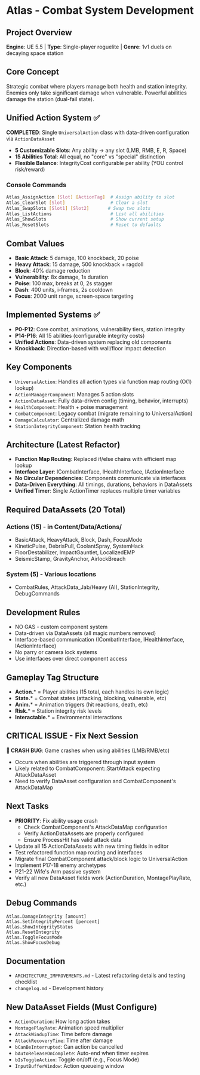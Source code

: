 # Atlas - Combat System Development

## Project Overview
**Engine**: UE 5.5 | **Type**: Single-player roguelite | **Genre**: 1v1 duels on decaying space station

## Core Concept
Strategic combat where players manage both health and station integrity. Enemies only take significant damage when vulnerable. Powerful abilities damage the station (dual-fail state).

## Unified Action System ✅
**COMPLETED**: Single `UniversalAction` class with data-driven configuration via `ActionDataAsset`
- **5 Customizable Slots**: Any ability → any slot (LMB, RMB, E, R, Space)
- **15 Abilities Total**: All equal, no "core" vs "special" distinction
- **Flexible Balance**: IntegrityCost configurable per ability (YOU control risk/reward)

### Console Commands
```bash
Atlas_AssignAction [Slot] [ActionTag]  # Assign ability to slot
Atlas_ClearSlot [Slot]                 # Clear a slot
Atlas_SwapSlots [Slot1] [Slot2]       # Swap two slots
Atlas_ListActions                      # List all abilities
Atlas_ShowSlots                        # Show current setup
Atlas_ResetSlots                       # Reset to defaults
```

## Combat Values
- **Basic Attack**: 5 damage, 100 knockback, 20 poise
- **Heavy Attack**: 15 damage, 500 knockback + ragdoll
- **Block**: 40% damage reduction
- **Vulnerability**: 8x damage, 1s duration
- **Poise**: 100 max, breaks at 0, 2s stagger
- **Dash**: 400 units, i-frames, 2s cooldown
- **Focus**: 2000 unit range, screen-space targeting

## Implemented Systems ✅
- **P0-P12**: Core combat, animations, vulnerability tiers, station integrity
- **P14-P16**: All 15 abilities (configurable integrity costs)
- **Unified Actions**: Data-driven system replacing old components
- **Knockback**: Direction-based with wall/floor impact detection

## Key Components
- `UniversalAction`: Handles all action types via function map routing (O(1) lookup)
- `ActionManagerComponent`: Manages 5 action slots
- `ActionDataAsset`: Fully data-driven config (timing, behavior, interrupts)
- `HealthComponent`: Health + poise management
- `CombatComponent`: Legacy combat (migrate remaining to UniversalAction)
- `DamageCalculator`: Centralized damage math
- `StationIntegrityComponent`: Station health tracking

## Architecture (Latest Refactor)
- **Function Map Routing**: Replaced if/else chains with efficient map lookup
- **Interface Layer**: ICombatInterface, IHealthInterface, IActionInterface
- **No Circular Dependencies**: Components communicate via interfaces
- **Data-Driven Everything**: All timings, durations, behaviors in DataAssets
- **Unified Timer**: Single ActionTimer replaces multiple timer variables

## Required DataAssets (20 Total)
### Actions (15) - in Content/Data/Actions/
- BasicAttack, HeavyAttack, Block, Dash, FocusMode
- KineticPulse, DebrisPull, CoolantSpray, SystemHack
- FloorDestabilizer, ImpactGauntlet, LocalizedEMP
- SeismicStamp, GravityAnchor, AirlockBreach

### System (5) - Various locations
- CombatRules, AttackData_Jab/Heavy (AI), StationIntegrity, DebugCommands

## Development Rules
- NO GAS - custom component system
- Data-driven via DataAssets (all magic numbers removed)
- Interface-based communication (ICombatInterface, IHealthInterface, IActionInterface)
- No parry or camera lock systems
- Use interfaces over direct component access

## Gameplay Tag Structure
- **Action.*** = Player abilities (15 total, each handles its own logic)
- **State.*** = Combat states (attacking, blocking, vulnerable, etc)
- **Anim.*** = Animation triggers (hit reactions, death, etc)
- **Risk.*** = Station integrity risk levels
- **Interactable.*** = Environmental interactions

## CRITICAL ISSUE - Fix Next Session
**🔴 CRASH BUG**: Game crashes when using abilities (LMB/RMB/etc)
- Occurs when abilities are triggered through input system
- Likely related to CombatComponent::StartAttack expecting AttackDataAsset
- Need to verify DataAsset configuration and CombatComponent's AttackDataMap

## Next Tasks
- **PRIORITY**: Fix ability usage crash
  - Check CombatComponent's AttackDataMap configuration
  - Verify ActionDataAssets are properly configured
  - Ensure ProcessHit has valid attack data
- Update all 15 ActionDataAssets with new timing fields in editor
- Test refactored function map routing and interfaces
- Migrate final CombatComponent attack/block logic to UniversalAction
- Implement P17-18 enemy archetypes
- P21-22 Wife's Arm passive system
- Verify all new DataAsset fields work (ActionDuration, MontagePlayRate, etc.)

## Debug Commands
```
Atlas.DamageIntegrity [amount]
Atlas.SetIntegrityPercent [percent]
Atlas.ShowIntegrityStatus
Atlas.ResetIntegrity
Atlas.ToggleFocusMode
Atlas.ShowFocusDebug
```

## Documentation
- `ARCHITECTURE_IMPROVEMENTS.md` - Latest refactoring details and testing checklist
- `changelog.md` - Development history

## New DataAsset Fields (Must Configure)
- `ActionDuration`: How long action takes
- `MontagePlayRate`: Animation speed multiplier
- `AttackWindupTime`: Time before damage
- `AttackRecoveryTime`: Time after damage
- `bCanBeInterrupted`: Can action be cancelled
- `bAutoReleaseOnComplete`: Auto-end when timer expires
- `bIsToggleAction`: Toggle on/off (e.g., Focus Mode)
- `InputBufferWindow`: Action queueing window